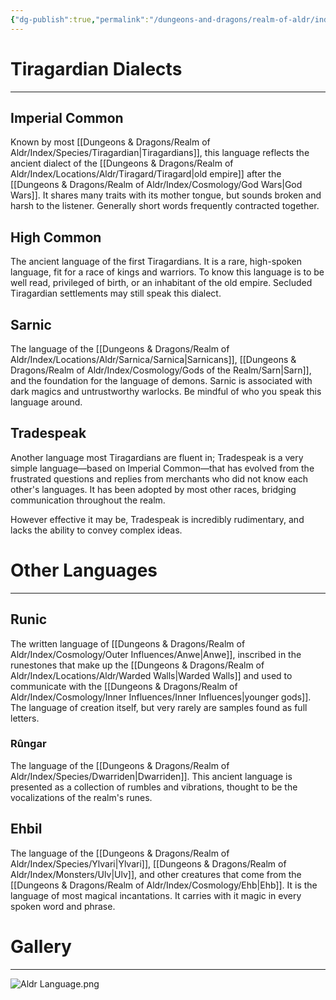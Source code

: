 ```yaml
---
{"dg-publish":true,"permalink":"/dungeons-and-dragons/realm-of-aldr/index/culture/languages/"}
---
```


# Tiragardian Dialects
---
## Imperial Common
Known by most [[Dungeons & Dragons/Realm of Aldr/Index/Species/Tiragardian\|Tiragardians]], this language reflects the ancient dialect of the [[Dungeons & Dragons/Realm of Aldr/Index/Locations/Aldr/Tiragard/Tiragard\|old empire]] after the [[Dungeons & Dragons/Realm of Aldr/Index/Cosmology/God Wars\|God Wars]]. It shares many traits with its mother tongue, but sounds broken and harsh to the listener. Generally short words frequently contracted together.
## High Common
The ancient language of the first Tiragardians. It is a rare, high-spoken language, fit for a race of kings and warriors. To know this language is to be well read, privileged of birth, or an inhabitant of the old empire. Secluded Tiragardian settlements may still speak this dialect.
## Sarnic
The language of the [[Dungeons & Dragons/Realm of Aldr/Index/Locations/Aldr/Sarnica/Sarnica\|Sarnicans]], [[Dungeons & Dragons/Realm of Aldr/Index/Cosmology/Gods of the Realm/Sarn\|Sarn]], and the foundation for the language of demons. Sarnic is associated with dark magics and untrustworthy warlocks. Be mindful of who you speak this language around.
## Tradespeak
Another language most Tiragardians are fluent in; Tradespeak is a very simple language—based on Imperial Common—that has evolved from the frustrated questions and replies from merchants who did not know each other's languages. It has been adopted by most other races, bridging communication throughout the realm. 

However effective it may be, Tradespeak is incredibly rudimentary, and lacks the ability to convey complex ideas.
# Other Languages
---
## Runic
The written language of [[Dungeons & Dragons/Realm of Aldr/Index/Cosmology/Outer Influences/Anwe\|Anwe]], inscribed in the runestones that make up the [[Dungeons & Dragons/Realm of Aldr/Index/Locations/Aldr/Warded Walls\|Warded Walls]] and used to communicate with the [[Dungeons & Dragons/Realm of Aldr/Index/Cosmology/Inner Influences/Inner Influences\|younger gods]]. The language of creation itself, but very rarely are samples found as full letters.

### Rûngar
The language of the [[Dungeons & Dragons/Realm of Aldr/Index/Species/Dwarriden\|Dwarriden]]. This ancient language is presented as a collection of rumbles and vibrations, thought to be the vocalizations of the realm's runes.
## Ehbil
The language of the [[Dungeons & Dragons/Realm of Aldr/Index/Species/Ylvari\|Ylvari]], [[Dungeons & Dragons/Realm of Aldr/Index/Monsters/Ulv\|Ulv]], and other creatures that come from the [[Dungeons & Dragons/Realm of Aldr/Index/Cosmology/Ehb\|Ehb]]. It is the language of most magical incantations. It carries with it magic in every spoken word and phrase.

# Gallery
---
![Aldr Language.png](/img/user/Attachments/Dungeons%20&%20Dragons%20Attachments/Aldr%20Language.png)
